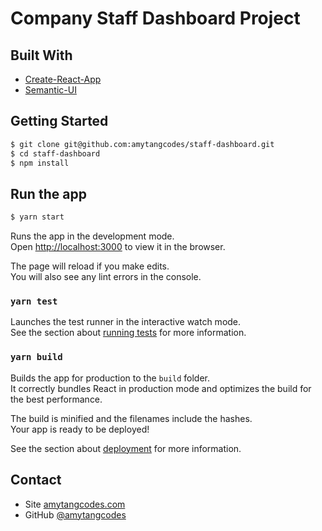 # Company Staff Dashboard Project

## Built With

- [Create-React-App](https://github.com/facebook/create-react-app)
- [Semantic-UI](https://semantic-ui.com/)

## Getting Started

```bash
$ git clone git@github.com:amytangcodes/staff-dashboard.git
$ cd staff-dashboard
$ npm install
```

## Run the app

```bash
$ yarn start
```

Runs the app in the development mode.\
Open [http://localhost:3000](http://localhost:3000) to view it in the browser.

The page will reload if you make edits.\
You will also see any lint errors in the console.

### `yarn test`

Launches the test runner in the interactive watch mode.\
See the section about [running tests](https://facebook.github.io/create-react-app/docs/running-tests) for more information.

### `yarn build`

Builds the app for production to the `build` folder.\
It correctly bundles React in production mode and optimizes the build for the best performance.

The build is minified and the filenames include the hashes.\
Your app is ready to be deployed!

See the section about [deployment](https://facebook.github.io/create-react-app/docs/deployment) for more information.

## Contact

- Site [amytangcodes.com](https://www.amytangcodes.com/)
- GitHub [@amytangcodes](https://{github.com/amytangcodes})
